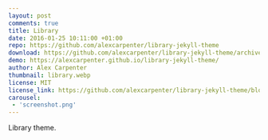 ```yaml
---
layout: post
comments: true
title: Library
date: 2016-01-25 10:11:00 +01:00
repo: https://github.com/alexcarpenter/library-jekyll-theme
download: https://github.com/alexcarpenter/library-jekyll-theme/archive/gh-pages.zip
demo: https://alexcarpenter.github.io/library-jekyll-theme/
author: Alex Carpenter
thumbnail: library.webp
license: MIT
license_link: https://github.com/alexcarpenter/library-jekyll-theme/blob/gh-pages/LICENSE
carousel:
 - 'screenshot.png'
---
```


Library theme.
